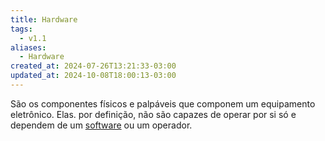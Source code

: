 ```yaml
---
title: Hardware
tags:
  - v1.1
aliases:
  - Hardware
created_at: 2024-07-26T13:21:33-03:00
updated_at: 2024-10-08T18:00:13-03:00
---
```


São os componentes físicos e palpáveis que componem um equipamento eletrônico. Elas. por definição, não são capazes de operar por si só e dependem de um [software](Software.md) ou um operador.